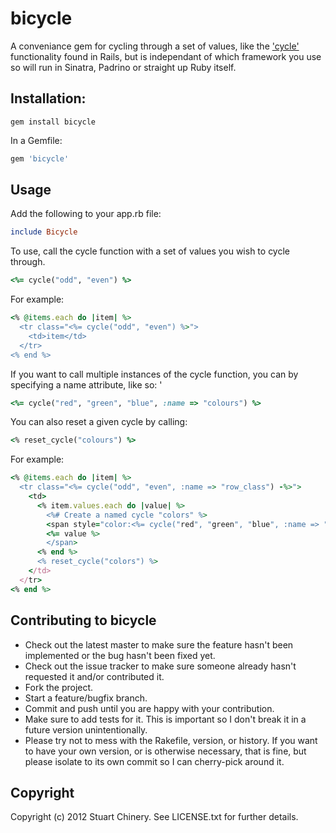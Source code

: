 bicycle
=======

A conveniance gem for cycling through a set of values, like the ['cycle'](http://api.rubyonrails.org/classes/ActionView/Helpers/TextHelper.html#method-i-cycle) functionality found in Rails, but is independant of which framework you use so will run in Sinatra, Padrino or straight up Ruby itself.

Installation:
-------------

```
gem install bicycle
```

In a Gemfile:

```ruby
gem 'bicycle'
```

Usage
-----

Add the following to your app.rb file:

```ruby
include Bicycle
```

To use, call the cycle function with a set of values you wish to cycle through.

```ruby
<%= cycle("odd", "even") %>
```

For example:

```ruby
<% @items.each do |item| %>
  <tr class="<%= cycle("odd", "even") %>">
    <td>item</td>
  </tr>
<% end %>
```

If you want to call multiple instances of the cycle function, you can by specifying a name attribute, like so: '

```ruby
<%= cycle("red", "green", "blue", :name => "colours") %>
```

You can also reset a given cycle by calling:

```ruby
<% reset_cycle("colours") %>
```

For example:

```ruby
<% @items.each do |item| %>
  <tr class="<%= cycle("odd", "even", :name => "row_class") -%>">
    <td>
      <% item.values.each do |value| %>
        <%# Create a named cycle "colors" %>
        <span style="color:<%= cycle("red", "green", "blue", :name => "colors") -%>">
        <%= value %>
        </span>
      <% end %>
      <% reset_cycle("colors") %>
    </td>
  </tr>
<% end %>
```

Contributing to bicycle
-----------------------

* Check out the latest master to make sure the feature hasn't been implemented or the bug hasn't been fixed yet.
* Check out the issue tracker to make sure someone already hasn't requested it and/or contributed it.
* Fork the project.
* Start a feature/bugfix branch.
* Commit and push until you are happy with your contribution.
* Make sure to add tests for it. This is important so I don't break it in a future version unintentionally.
* Please try not to mess with the Rakefile, version, or history. If you want to have your own version, or is otherwise necessary, that is fine, but please isolate to its own commit so I can cherry-pick around it.

Copyright
---------

Copyright (c) 2012 Stuart Chinery. See LICENSE.txt for
further details.

